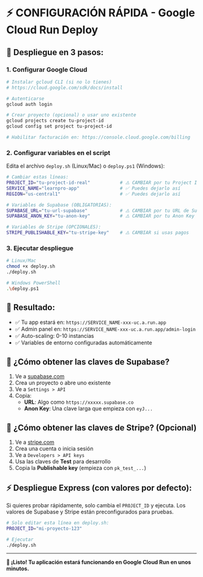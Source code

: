 # ⚡ CONFIGURACIÓN RÁPIDA - Google Cloud Run Deploy

## 🚀 Despliegue en 3 pasos:

### 1. Configurar Google Cloud
```bash
# Instalar gcloud CLI (si no lo tienes)
# https://cloud.google.com/sdk/docs/install

# Autenticarse
gcloud auth login

# Crear proyecto (opcional) o usar uno existente
gcloud projects create tu-project-id
gcloud config set project tu-project-id

# Habilitar facturación en: https://console.cloud.google.com/billing
```

### 2. Configurar variables en el script
Edita el archivo `deploy.sh` (Linux/Mac) o `deploy.ps1` (Windows):

```bash
# Cambiar estas líneas:
PROJECT_ID="tu-project-id-real"           # ⚠️ CAMBIAR por tu Project ID real
SERVICE_NAME="learnpro-app"               # ✅ Puedes dejarlo así
REGION="us-central1"                      # ✅ Puedes dejarlo así

# Variables de Supabase (OBLIGATORIAS):
SUPABASE_URL="tu-url-supabase"            # ⚠️ CAMBIAR por tu URL de Supabase
SUPABASE_ANON_KEY="tu-anon-key"           # ⚠️ CAMBIAR por tu Anon Key

# Variables de Stripe (OPCIONALES):
STRIPE_PUBLISHABLE_KEY="tu-stripe-key"    # ⚠️ CAMBIAR si usas pagos
```

### 3. Ejecutar despliegue
```bash
# Linux/Mac
chmod +x deploy.sh
./deploy.sh

# Windows PowerShell
.\deploy.ps1
```

## 🎯 Resultado:
- ✅ Tu app estará en: `https://SERVICE_NAME-xxx-uc.a.run.app`
- ✅ Admin panel en: `https://SERVICE_NAME-xxx-uc.a.run.app/admin-login`
- ✅ Auto-scaling: 0-10 instancias
- ✅ Variables de entorno configuradas automáticamente

## 🔧 ¿Cómo obtener las claves de Supabase?

1. Ve a [supabase.com](https://supabase.com)
2. Crea un proyecto o abre uno existente
3. Ve a `Settings > API`
4. Copia:
   - **URL**: Algo como `https://xxxxx.supabase.co`
   - **Anon Key**: Una clave larga que empieza con `eyJ...`

## 🔧 ¿Cómo obtener las claves de Stripe? (Opcional)

1. Ve a [stripe.com](https://stripe.com)
2. Crea una cuenta o inicia sesión
3. Ve a `Developers > API keys`
4. Usa las claves de **Test** para desarrollo
5. Copia la **Publishable key** (empieza con `pk_test_...`)

## ⚡ Despliegue Express (con valores por defecto):

Si quieres probar rápidamente, solo cambia el `PROJECT_ID` y ejecuta. 
Los valores de Supabase y Stripe están preconfigurados para pruebas.

```bash
# Solo editar esta línea en deploy.sh:
PROJECT_ID="mi-proyecto-123"

# Ejecutar
./deploy.sh
```

---

**🎉 ¡Listo! Tu aplicación estará funcionando en Google Cloud Run en unos minutos.**
